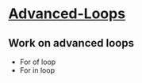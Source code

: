 <h1> <ins>  Advanced-Loops </ins> </h1>
<h2> Work on advanced loops </h2>

<ul>
  <li> For of loop </li>
  <li> For in loop</li>
</ul>


